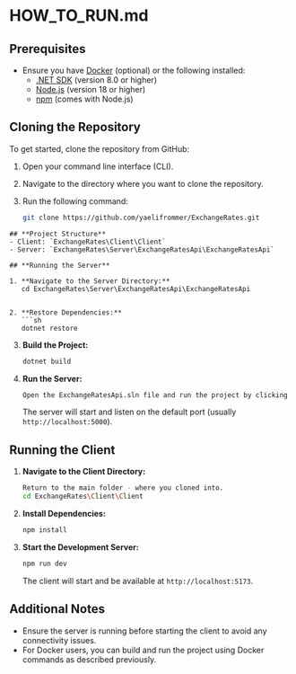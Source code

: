 # HOW_TO_RUN.md

## Prerequisites
- Ensure you have [Docker](https://www.docker.com/products/docker-desktop) (optional) or the following installed:
  - [.NET SDK](https://dotnet.microsoft.com/download) (version 8.0 or higher)
  - [Node.js](https://nodejs.org/) (version 18 or higher)
  - [npm](https://www.npmjs.com/) (comes with Node.js)

## Cloning the Repository

To get started, clone the repository from GitHub:

1. Open your command line interface (CLI).
2. Navigate to the directory where you want to clone the repository.
3. Run the following command:

   ```sh
   git clone https://github.com/yaelifrommer/ExchangeRates.git
```
## **Project Structure**
- Client: `ExchangeRates\Client\Client`
- Server: `ExchangeRates\Server\ExchangeRatesApi\ExchangeRatesApi`

## **Running the Server**

1. **Navigate to the Server Directory:**
   cd ExchangeRates\Server\ExchangeRatesApi\ExchangeRatesApi


2. **Restore Dependencies:**
   ```sh
   dotnet restore
   ```

3. **Build the Project:**
   ```sh
   dotnet build
   ```

4. **Run the Server:**
   ```sh 
   Open the ExchangeRatesApi.sln file and run the project by clicking the green 'Run' button, which is labeled 'IIS Express'
   ```
   The server will start and listen on the default port (usually `http://localhost:5000`).

## Running the Client

1. **Navigate to the Client Directory:**
   ```sh
   Return to the main folder - where you cloned into.
   cd ExchangeRates\Client\Client
   ```

2. **Install Dependencies:**
   ```sh
   npm install
   ```

3. **Start the Development Server:**
   ```sh
   npm run dev
   ```
   The client will start and be available at `http://localhost:5173`.

## Additional Notes

- Ensure the server is running before starting the client to avoid any connectivity issues.
- For Docker users, you can build and run the project using Docker commands as described previously.

